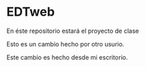 # EDTweb
En éste repositorio estará el proyecto de clase

Esto es un cambio hecho por otro usurio.

Este cambio es hecho desde mi escritorio.